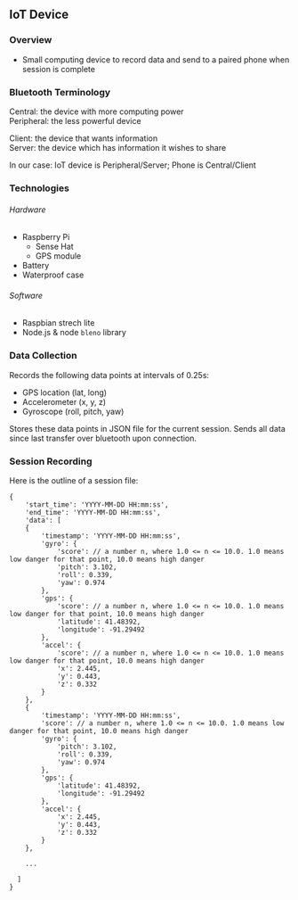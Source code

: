 ## IoT Device

### Overview
  - Small computing device to record data and send to a paired phone when session is complete

### Bluetooth Terminology
Central: the device with more computing power  
Peripheral: the less powerful device

Client: the device that wants information  
Server: the device which has information it wishes to share

In our case: IoT device is Peripheral/Server; Phone is Central/Client

### Technologies
###### Hardware
  - Raspberry Pi
    - Sense Hat
    - GPS module
  - Battery
  - Waterproof case

###### Software
  - Raspbian strech lite
  - Node.js & node `bleno` library

### Data Collection
Records the following data points at intervals of 0.25s:
  - GPS location (lat, long)
  - Accelerometer (x, y, z)
  - Gyroscope (roll, pitch, yaw)

Stores these data points in JSON file for the current session. Sends all data since last transfer over bluetooth upon connection.

### Session Recording 
Here is the outline of a session file:
```
{
    'start_time': 'YYYY-MM-DD HH:mm:ss',
    'end_time': 'YYYY-MM-DD HH:mm:ss',
    'data': [
    {
        'timestamp': 'YYYY-MM-DD HH:mm:ss',
        'gyro': {
            'score': // a number n, where 1.0 <= n <= 10.0. 1.0 means low danger for that point, 10.0 means high danger
            'pitch': 3.102,
            'roll': 0.339,
            'yaw': 0.974
        },
        'gps': {
            'score': // a number n, where 1.0 <= n <= 10.0. 1.0 means low danger for that point, 10.0 means high danger
            'latitude': 41.48392,
            'longitude': -91.29492
        },
        'accel': {
            'score': // a number n, where 1.0 <= n <= 10.0. 1.0 means low danger for that point, 10.0 means high danger
            'x': 2.445,
            'y': 0.443,
            'z': 0.332
        }
    },
    {
        'timestamp': 'YYYY-MM-DD HH:mm:ss',
        'score': // a number n, where 1.0 <= n <= 10.0. 1.0 means low danger for that point, 10.0 means high danger
        'gyro': {
            'pitch': 3.102,
            'roll': 0.339,
            'yaw': 0.974
        },
        'gps': {
            'latitude': 41.48392,
            'longitude': -91.29492
        },
        'accel': {
            'x': 2.445,
            'y': 0.443,
            'z': 0.332
        }
    },
    
    ...
      
  ]
}
```
